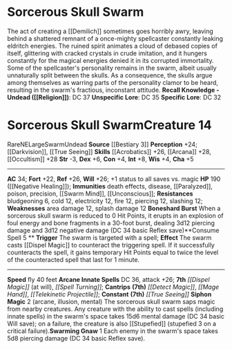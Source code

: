 ﻿---
ac: '34'
alignment: NE
all_resistance: null
burrow_speed: null
charisma: '+5'
climb_speed: null
constitution: '+4'
creature_ability:
- Boneshard Burst
- Consume Spell
- Siphon Magic
- Swarming Gnaw
creature_family: '[[DATABASE/monsterfamily/Skull Swarm|Skull Swarm]]'
description: 'The act of creating a [[DATABASE/monster/Demilich|demilich]] sometimes
  goes horribly awry, leaving behind a shattered remnant of a once-mighty spellcaster
  constantly leaking eldritch energies. The ruined spirit animates a cloud of debased
  copies of itself, glittering with cracked crystals in crude imitation, and it hungers
  constantly for the magical energies denied it in its corrupted immortality.<br/><br/>
  Some of the spellcaster''s personality remains in the swarm, albeit usually unnaturally
  split between the skulls. As a consequence, the skulls argue among themselves as
  warring parts of the personality clamor to be heard, resulting in the swarm''s fractious,
  inconstant attitude.<br/><br/><b><u>Recall Knowledge - Undead</u> ( [[DATABASE/skill/Religion|Religion]]
  )</b>: DC 37<br/><b><u>Unspecific Lore</u></b>: DC 35<br/><b><u>Specific Lore</u></b>:
  DC 32'
dexterity: '+6'
element: null
fly_speed: '40'
fortitude: '+22'
hardness: null
hp: 190 ( negative healing )
id: '1309'
immunity:
- '[[DATABASE/trait/Death|death]] effects'
- '[[DATABASE/trait/Disease|disease]]'
- '[[DATABASE/condition/Paralyzed|paralyzed]]'
- '[[DATABASE/trait/Poison|poison]]'
- precision
- '[[DATABASE/monsterability/Swarm Mind|swarm mind]]'
- '[[DATABASE/condition/Unconscious|unconscious]]'
intelligence: '+8'
land_speed: null
language: null
level: '14'
max_speed: '40'
name: Sorcerous Skull Swarm
perception: '+24'
rarity: Rare
reflex: '+26'
resistance:
- bludgeoning 6
- cold 12
- electricity 12
- fire 12
- piercing 12
- slashing 12
rus_type_level: null
school: null
sense:
- '[[DATABASE/monsterability/Darkvision|darkvision]]'
- '[[DATABASE/spell/True Seeing|true seeing]]'
size: Large
skill:
- '[[DATABASE/skill/Acrobatics|Acrobatics]] +26'
- '[[DATABASE/skill/Arcana|Arcana]] +28'
- '[[DATABASE/skill/Occultism|Occultism]] +28'
source: '[[DATABASE/source/Bestiary 3|Bestiary 3]]'
speed:
- fly 40 feet
spell:
- '[[DATABASE/spell/Detect Magic|Detect Magic]]'
- '[[DATABASE/spell/Dispel Magic|DispelMagic]]'
- '[[DATABASE/spell/Mage Hand|Mage Hand]]'
- '[[DATABASE/spell/Spell Turning|Spell Turning]]'
- '[[DATABASE/spell/Telekinetic Projectile|Telekinetic Projectile]]'
- '[[DATABASE/spell/True Seeing|True Seeing]]'
strength: '-3'
strength_req: '-3'
strongest_save:
- Reflex
- Will
swim_speed: null
trait:
- '[[DATABASE/trait/Rare|Rare]]'
- '[[DATABASE/trait/Swarm|Swarm]]'
- '[[DATABASE/trait/Undead|Undead]]'
type: Creature
vision: Darkvision
weakest_save:
- Fortitude
weakness:
- area damage 12
- '[[DATABASE/trait/Splash|splash]] damage 12'
will: '+26'
wisdom: '+4'

---
# Sorcerous Skull Swarm

The act of creating a [[Demilich]] sometimes goes horribly awry, leaving behind a shattered remnant of a once-mighty spellcaster constantly leaking eldritch energies. The ruined spirit animates a cloud of debased copies of itself, glittering with cracked crystals in crude imitation, and it hungers constantly for the magical energies denied it in its corrupted immortality.
 Some of the spellcaster's personality remains in the swarm, albeit usually unnaturally split between the skulls. As a consequence, the skulls argue among themselves as warring parts of the personality clamor to be heard, resulting in the swarm's fractious, inconstant attitude.
**Recall Knowledge - Undead ([[Religion]])**: DC 37
**Unspecific Lore**: DC 35
**Specific Lore**: DC 32

# Sorcerous Skull Swarm<span class="item-type">Creature 14</span>

<span class="trait-rare item-trait">Rare</span><span class="trait-alignment item-trait">NE</span><span class="trait-size item-trait">Large</span><span class="item-trait">Swarm</span><span class="item-trait">Undead</span>
**Source** [[Bestiary 3]]
**Perception** +24; [[Darkvision]], [[True Seeing]]
**Skills** [[Acrobatics]] +26, [[Arcana]] +28, [[Occultism]] +28
**Str** -3, **Dex** +6, **Con** +4, **Int** +8, **Wis** +4, **Cha** +5

---
**AC** 34; **Fort** +22, **Ref** +26, **Will** +26; +1 status to all saves vs. magic
**HP** 190 ([[Negative Healing]]); **Immunities** death effects, disease, [[Paralyzed]], poison, precision, [[Swarm Mind]], [[Unconscious]]; **Resistances** bludgeoning 6, cold 12, electricity 12, fire 12, piercing 12, slashing 12; **Weaknesses** area damage 12, splash damage 12
<span class="in-box-ability">**Boneshard Burst** When a sorcerous skull swarm is reduced to 0 Hit Points, it erupts in an explosion of foul energy and bone fragments in a 30-foot burst, dealing 3d12 piercing damage and 3d12 negative damage (DC 34 basic Reflex save)</span><span class="in-box-ability">**Consume Spell <span class="action-icon">5</span> ** **Trigger** The swarm is targeted with a spell; **Effect** The swarm casts [[Dispel Magic]] to counteract the triggering spell. If it successfully counteracts the spell, it gains temporary Hit Points equal to twice the level of the counteracted spell that last for 1 minute.</span>

---
**Speed** fly 40 feet
**Arcane Innate Spells** DC 36, attack +26; **7th** _[[Dispel Magic]]_ (at will), _[[Spell Turning]]_; **Cantrips** **(7th)** _[[Detect Magic]]_, _[[Mage Hand]]_, _[[Telekinetic Projectile]]_; **Constant** **(7th)** _[[True Seeing]]_
<span class="in-box-ability">**Siphon Magic** <span class="action-icon">2</span> (arcane, illusion, mental) The sorcerous skull swarm saps magic from nearby creatures. Any creature with the ability to cast spells (including innate spells) in the swarm's space takes 15d6 mental damage (DC 34 basic Will save); on a failure, the creature is also [[Stupefied]] (stupefied 3 on a critical failure).</span><span class="in-box-ability">**Swarming Gnaw** <span class="action-icon">1</span> Each enemy in the swarm's space takes 5d8 piercing damage (DC 34 basic Reflex save).</span>